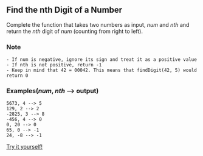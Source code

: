 ## Find the nth Digit of a Number

Complete the function that takes two numbers as input, *num* and *nth* and return the *nth* digit of *num* (counting from right to left).

### Note

	- If num is negative, ignore its sign and treat it as a positive value
	- If nth is not positive, return -1
	- Keep in mind that 42 = 00042. This means that findDigit(42, 5) would return 0

### Examples(*num*, *nth* --> output)

```
5673, 4 --> 5
129, 2 --> 2
-2825, 3 --> 8
-456, 4 --> 0
0, 20 --> 0
65, 0 --> -1
24, -8 --> -1
```

[Try it yourself!](https://www.codewars.com/kata/577b9960df78c19bca00007e)
